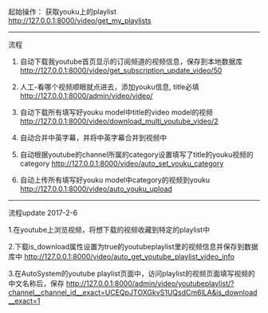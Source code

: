 
起始操作：
获取youku上的playlist
http://127.0.0.1:8000/video/get_my_playlists

---
流程

1. 自动下载我youtube首页显示的订阅频道的视频信息，保存到本地数据库
http://127.0.0.1:8000/video/get_subscription_update_video/50

2. 人工-看哪个视频顺眼就点进去，添加youku信息, title必填
http://127.0.0.1:8000/admin/video/video/

3. 自动下载所有填写好youku model中title的video model的视频
http://127.0.0.1:8000/video/download_multi_youtube_video/2

4. 自动合并中英字幕，并将中英字幕合并到视频中

4. 自动根据youtube的channel所属的category设置填写了title的youku视频的category
http://127.0.0.1:8000/video/auto_set_youku_category

5. 自动上传所有填写好youku model中category的视频到youku
http://127.0.0.1:8000/video/auto_youku_upload

---
流程update 2017-2-6

1.在youtube上浏览视频，将想下载的视频收藏到特定的playlist中

2.下载is_download属性设置为true的youtubeplaylist里的视频信息并保存到数据库中
http://127.0.0.1:8000/video/auto_get_youtube_playlist_video_info

3.在AutoSystem的youtube playlist页面中，访问playlist的视频页面填写视频的中文名称后，保存
http://127.0.0.1:8000/admin/video/youtubeplaylist/?channel__channel_id__exact=UCEQpJTOXGkvS1UQsdCm6lLA&is_download__exact=1

